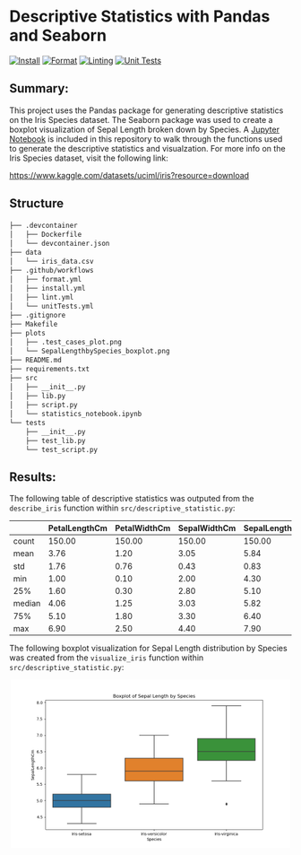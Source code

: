 # Descriptive Statistics with Pandas and Seaborn   
[![Install](https://github.com/nogibjj/mjh140_IndividualProject1/actions/workflows/install.yml/badge.svg)](https://github.com/nogibjj/mjh140_IndividualProject1/actions/workflows/install.yml)   [![Format](https://github.com/nogibjj/mjh140_IndividualProject1/actions/workflows/format.yml/badge.svg)](https://github.com/nogibjj/mjh140_IndividualProject1/actions/workflows/format.yml)   [![Linting](https://github.com/nogibjj/mjh140_IndividualProject1/actions/workflows/lint.yml/badge.svg)](https://github.com/nogibjj/mjh140_IndividualProject1/actions/workflows/lint.yml)   [![Unit Tests](https://github.com/nogibjj/mjh140_IndividualProject1/actions/workflows/unitTests.yml/badge.svg)](https://github.com/nogibjj/mjh140_IndividualProject1/actions/workflows/unitTests.yml)



## Summary:

This project uses the Pandas package for generating descriptive statistics on the Iris Species dataset. The Seaborn package was used to create a boxplot visualization of Sepal Length broken down by Species. A [Jupyter Notebook](src/statistics_notebook.ipynb) is included in this repository to walk through the functions used to generate the descriptive statistics and visualzation. For more info on the Iris Species dataset, visit the following link:

https://www.kaggle.com/datasets/uciml/iris?resource=download

## Structure

```text
├── .devcontainer
│   ├── Dockerfile
│   └── devcontainer.json
├── data
│   └── iris_data.csv
├── .github/workflows
│   ├── format.yml
│   ├── install.yml
│   ├── lint.yml
│   └── unitTests.yml
├── .gitignore
├── Makefile
├── plots
│   ├── .test_cases_plot.png
│   └── SepalLengthbySpecies_boxplot.png
├── README.md
├── requirements.txt
├── src
│   ├── __init__.py
│   ├── lib.py
│   ├── script.py
│   └── statistics_notebook.ipynb
└── tests
    ├── __init__.py
    ├── test_lib.py
    └── test_script.py

```

## Results:

The following table of descriptive statistics was outputed from the `describe_iris` function within `src/descriptive_statistic.py`:

|          | PetalLengthCm | PetalWidthCm | SepalWidthCm | SepalLengthCm |
| -------- | ------------- | ------------ | ----------- | -------------- |
|count     |    150.00     |   150.00    |   150.00     |    150.00      |
|mean      |      3.76     |     1.20    |     3.05     |      5.84      |
|std       |      1.76     |     0.76    |     0.43     |      0.83      |
|min       |      1.00     |     0.10    |     2.00     |      4.30      |
|25%       |      1.60     |     0.30    |     2.80     |      5.10      |
|median    |      4.06     |     1.25    |     3.03     |      5.82      |
|75%       |      5.10     |     1.80    |     3.30     |      6.40      |
|max       |      6.90     |     2.50    |     4.40     |      7.90      |


The following boxplot visualization for Sepal Length distribution by Species was created from the `visualize_iris` function within `src/descriptive_statistic.py`:

<p align = "center"><img src = "https://github.com/nogibjj/mjh140---MiniProject2/blob/main/SepalLength_by_Species.png" width = 500px></p>
